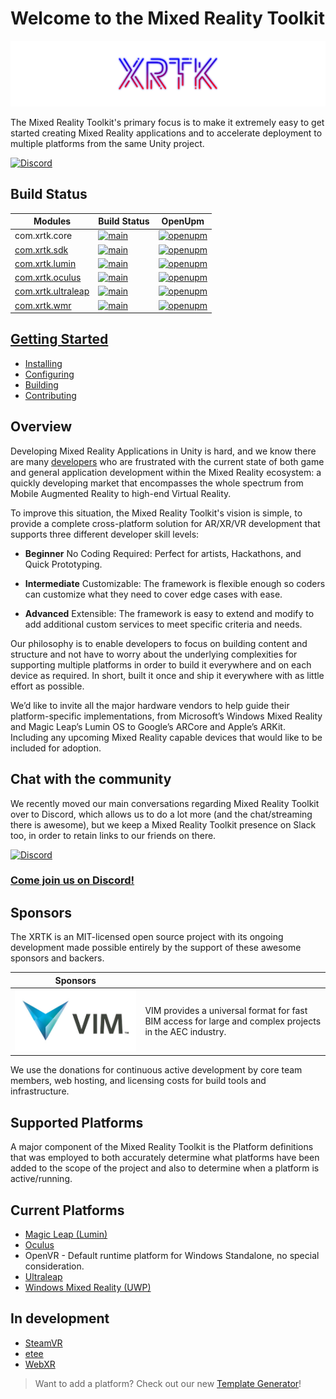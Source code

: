 # Welcome to the Mixed Reality Toolkit

![The Mixed Reality Toolkit](https://raw.githubusercontent.com/XRTK/XRTK-Core/development/images/Branding/XRTK_Logo_1200x250.png)

The Mixed Reality Toolkit's primary focus is to make it extremely easy to get started creating Mixed Reality applications and to accelerate deployment to multiple platforms from the same Unity project.

[![Discord](https://img.shields.io/discord/597064584980987924.svg?label=&logo=discord&logoColor=ffffff&color=7389D8&labelColor=6A7EC2)](https://discord.gg/7DR6QJE)

## Build Status

| Modules | Build Status | OpenUpm |
|---|---|---|
|com.xrtk.core|[![main](https://github.com/XRTK/com.xrtk.core/actions/workflows/build.yml/badge.svg?branch=main)](https://github.com/XRTK/com.xrtk.core/actions/workflows/build.yml)|[![openupm](https://img.shields.io/npm/v/com.xrtk.core?label=openupm&registry_uri=https://package.openupm.com)](https://openupm.com/packages/com.xrtk.core/)|
|[com.xrtk.sdk](https://github.com/XRTK/com.xrtk.sdk)|[![main](https://github.com/XRTK/com.xrtk.sdk/actions/workflows/build.yml/badge.svg?branch=main)](https://github.com/XRTK/com.xrtk.sdk/actions/workflows/build.yml)|[![openupm](https://img.shields.io/npm/v/com.xrtk.sdk?label=openupm&registry_uri=https://package.openupm.com)](https://openupm.com/packages/com.xrtk.sdk/)|
|[com.xrtk.lumin](https://github.com/XRTK/com.xrtk.lumin)|[![main](https://github.com/XRTK/com.xrtk.lumin/actions/workflows/build.yml/badge.svg?branch=main)](https://github.com/XRTK/com.xrtk.lumin/actions/workflows/build.yml)|[![openupm](https://img.shields.io/npm/v/com.xrtk.lumin?label=openupm&registry_uri=https://package.openupm.com)](https://openupm.com/packages/com.xrtk.lumin/)|
|[com.xrtk.oculus](https://github.com/XRTK/com.xrtk.oculus)|[![main](https://github.com/XRTK/com.xrtk.oculus/actions/workflows/build.yml/badge.svg?branch=main)](https://github.com/XRTK/com.xrtk.oculus/actions/workflows/build.yml)|[![openupm](https://img.shields.io/npm/v/com.xrtk.oculus?label=openupm&registry_uri=https://package.openupm.com)](https://openupm.com/packages/com.xrtk.oculus/)|
|[com.xrtk.ultraleap](https://github.com/XRTK/com.xrtk.ultraleap)|[![main](https://github.com/XRTK/com.xrtk.ultraleap/actions/workflows/build.yml/badge.svg?branch=main)](https://github.com/XRTK/com.xrtk.ultraleap/actions/workflows/build.yml)|[![openupm](https://img.shields.io/npm/v/com.xrtk.ultraleap?label=openupm&registry_uri=https://package.openupm.com)](https://openupm.com/packages/com.xrtk.ultraleap/)|
|[com.xrtk.wmr](https://github.com/XRTK/com.xrtk.wmr)|[![main](https://github.com/XRTK/com.xrtk.wmr/actions/workflows/build.yml/badge.svg?branch=main)](https://github.com/XRTK/com.xrtk.wmr/actions/workflows/build.yml)|[![openupm](https://img.shields.io/npm/v/com.xrtk.wmr?label=openupm&registry_uri=https://package.openupm.com)](https://openupm.com/packages/com.xrtk.wmr/)|

## [Getting Started](articles/00-GettingStarted.md)

- [Installing](articles/00-GettingStarted.md#adding-the-mixed-reality-toolkit-to-your-project)
- [Configuring](articles/00-GettingStarted.md#configure-your-base-scene)
- [Building](articles/00-GettingStarted.md#build-and-play)
- [Contributing](CONTRIBUTING.md)

## Overview

Developing Mixed Reality Applications in Unity is hard, and we know there are many [developers](./CONTRIBUTORS.md) who are frustrated with the current state of both game and general application development within the Mixed Reality ecosystem: a quickly developing market that encompasses the whole spectrum from Mobile Augmented Reality to high-end Virtual Reality.

To improve this situation, the Mixed Reality Toolkit's vision is simple, to provide a complete cross-platform solution for AR/XR/VR development that supports three different developer skill levels:

- **Beginner** No Coding Required: Perfect for artists, Hackathons, and Quick Prototyping.

- **Intermediate** Customizable: The framework is flexible enough so coders can customize what they need to cover edge cases with ease.

- **Advanced** Extensible: The framework is easy to extend and modify to add additional custom services to meet specific criteria and needs.

Our philosophy is to enable developers to focus on building content and structure and not have to worry about the underlying complexities for supporting multiple platforms in order to build it everywhere and on each device as required.  In short, built it once and ship it everywhere with as little effort as possible.

We’d like to invite all the major hardware vendors to help guide their platform-specific implementations, from Microsoft’s Windows Mixed Reality and Magic Leap’s Lumin OS to Google’s ARCore and Apple’s ARKit.  Including any upcoming Mixed Reality capable devices that would like to be included for adoption.

## Chat with the community

We recently moved our main conversations regarding Mixed Reality Toolkit over to Discord, which allows us to do a lot more (and the chat/streaming there is awesome), but we keep a Mixed Reality Toolkit presence on Slack too, in order to retain links to our friends on there.

[![Discord](https://cdn0.iconfinder.com/data/icons/free-social-media-set/24/discord-128.png)](https://discord.gg/rJMSc8Z)

### [Come join us on Discord!](https://discord.gg/rJMSc8Z)

## Sponsors

The XRTK is an MIT-licensed open source project with its ongoing development made possible entirely by the support of these awesome sponsors and backers.

|Sponsors||
|---|---|
|<a href="https://www.vimaec.com/">![[VIM](https://www.vimaec.com/)](https://raw.githubusercontent.com/XRTK/XRTK-Core/development/images/Sponsors/vim_logo.jpg)</a>|VIM provides a universal format for fast BIM access for large and complex projects in the AEC industry.|

We use the donations for continuous active development by core team members, web hosting, and licensing costs for build tools and infrastructure.

## Supported Platforms

A major component of the Mixed Reality Toolkit is the Platform definitions that was employed to both accurately determine what platforms have been added to the scope of the project and also to determine when a platform is active/running.

## Current Platforms

- [Magic Leap (Lumin)](articles/platforms/magicleap.md)
- [Oculus](articles/platforms/oculus.md)
- OpenVR - Default runtime platform for Windows Standalone, no special consideration.
- [Ultraleap](articles/platforms/ultraleap.md)
- [Windows Mixed Reality (UWP)](articles/platforms/windowsmixedreality.md)

## In development

- [SteamVR](articles/platforms/steamvr.md)
- [etee](articles/platforms/etee.md)
- [WebXR](articles/platforms/webxr.md)

> Want to add a platform? Check out our new [Template Generator](articles/03-template-generator.md#platform-template-generation)!
